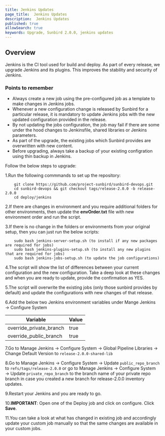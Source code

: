 ```yaml
---
title: Jenkins Updates
page_title:  Jenkins Updates
description:  Jenkins Updates
published: true
allowSearch: true
keywords: Upgrade, Sunbird 2.0.0, jenkins updates
---
```

## Overview
Jenkins is the CI tool used for build and deploy. As part of every release, we upgrade Jenkins and its plugins. This improves the stability and security of Jenkins.


### Points to remember

* Always create a new job using the pre-configured job as a template to make changes in Jenkins jobs.
* Whenever a new configuration change is released by Sunbird for a particular release, it is mandatory to update Jenkins jobs with the new updated configuration provided in the release.
* By not updating the jobs configuration, the job may fail if there are some under the hood changes to Jenkinsfile, shared libraries or Jenkins parameters.
* As part of the upgrade, the existing jobs which Sunbird provides are overwritten with new content.
* Before upgrading, always take a backup of your existing configration using thin backup in Jenkins.

Follow the below steps to upgrade:

1.Run the following commmands to set up the repository:

        git clone https://github.com/project-sunbird/sunbird-devops.git
        cd sunbird-devops && git checkout tags/release-2.0.0 -b release-2.0.0
        cd deploy/jenkins

2.If there are changes in environment and you require additional folders for other environments, then update the **envOrder.txt** file with new environment order and run the script.

3.If there is no change in the folders or environments from your original setup, then you can just run the below scripts:

        sudo bash jenkins-server-setup.sh (to install if any new packages are required for jobs)
        sudo bash jenkins-plugins-setup.sh (to install any new plugins that are required for jobs)
        sudo bash jenkins-jobs-setup.sh (to update the job configurations)

4.The script will show the list of differences between your current configuration and the new configuration. Take a deep look at these changes and when you are ready to update, provide the confirmation as YES.

5.The script will overwrite the existing jobs (only those sunbird provides by default) and update the configurations with new changes of that release.

6.Add the below two Jenkins environment variables under Mange Jenkins → Configure System

|Variable | Value |
|----------|-------|
| override_private_branch |	true |
| override_public_branch | true |

7.Go to Manage Jenkins → Configure System → Global Pipeline Libraries → Change Default Version to `release-2.0.0-shared-lib`

8.Go to Manage Jenkins → Configure System → Update `public_repo_branch` to `refs/tags/release-2.0.0` or go to Manage Jenkins → Configure System → Update `private_repo_branch` to the branch name of your private repo branch in case you created a new branch for release-2.0.0 inventory updates.

9.Restart your Jenkins and you are ready to go.

10.**IMPORTANT**: Open one of the Deploy job and click on configure. Click **Save**.

11.You can take a look at what has changed in existing job and accordingly update your custom job manually so that the same changes are available in your custom jobs.
